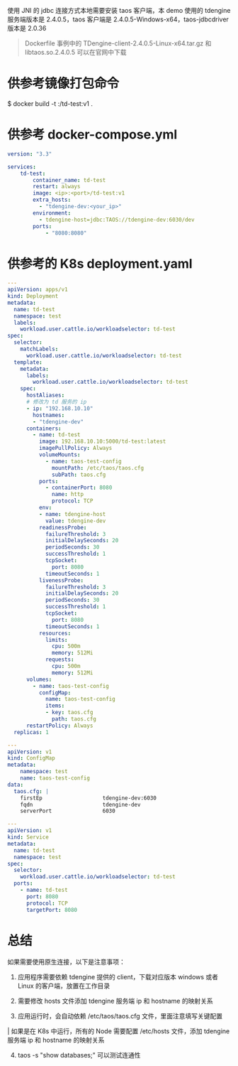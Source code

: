 使用 JNI 的 jdbc 连接方式本地需要安装 taos 客户端，本 demo 使用的 tdengine 服务端版本是 2.4.0.5，taos 客户端是 2.4.0.5-Windows-x64，taos-jdbcdriver 版本是 2.0.36

> Dockerfile 事例中的 TDengine-client-2.4.0.5-Linux-x64.tar.gz 和 libtaos.so.2.4.0.5 可以在官网中下载

# 供参考镜像打包命令

$ docker build -t <ip>:<port>/td-test:v1 .

# 供参考 docker-compose.yml

```yaml
version: "3.3"

services:
    td-test:
        container_name: td-test
        restart: always
        image: <ip>:<port>/td-test:v1
        extra_hosts:
          - "tdengine-dev:<your_ip>"
        environment:
          - tdengine-host=jdbc:TAOS://tdengine-dev:6030/dev
        ports:
            - "8080:8080"
```

# 供参考的 K8s deployment.yaml

```yaml
---
apiVersion: apps/v1
kind: Deployment
metadata:
  name: td-test
  namespace: test
  labels:
    workload.user.cattle.io/workloadselector: td-test
spec:
  selector:
    matchLabels:
      workload.user.cattle.io/workloadselector: td-test
  template:
    metadata:
      labels:
        workload.user.cattle.io/workloadselector: td-test
    spec:
      hostAliases:
      # 修改为 td 服务的 ip      
      - ip: "192.168.10.10"
        hostnames:
        - "tdengine-dev"
      containers:
        - name: td-test
          image: 192.168.10.10:5000/td-test:latest
          imagePullPolicy: Always
          volumeMounts:
            - name: taos-test-config
              mountPath: /etc/taos/taos.cfg
              subPath: taos.cfg
          ports:
            - containerPort: 8080
              name: http
              protocol: TCP
          env:
          - name: tdengine-host
            value: tdengine-dev
          readinessProbe:
            failureThreshold: 3
            initialDelaySeconds: 20
            periodSeconds: 30
            successThreshold: 1
            tcpSocket:
              port: 8080
            timeoutSeconds: 1
          livenessProbe:
            failureThreshold: 3
            initialDelaySeconds: 20
            periodSeconds: 30
            successThreshold: 1
            tcpSocket:
              port: 8080
            timeoutSeconds: 1
          resources:
            limits:
              cpu: 500m
              memory: 512Mi
            requests:
              cpu: 500m
              memory: 512Mi
      volumes:
        - name: taos-test-config
          configMap:
            name: taos-test-config
            items:
            - key: taos.cfg
              path: taos.cfg
      restartPolicy: Always
  replicas: 1

---
apiVersion: v1
kind: ConfigMap
metadata:
    namespace: test
    name: taos-test-config
data:
  taos.cfg: |
    firstEp                   tdengine-dev:6030
    fqdn                      tdengine-dev
    serverPort                6030

---
apiVersion: v1
kind: Service
metadata:
  name: td-test
  namespace: test
spec:
  selector:
    workload.user.cattle.io/workloadselector: td-test
  ports:
    - name: td-test
      port: 8080
      protocol: TCP
      targetPort: 8080
```

# 总结

如果需要使用原生连接，以下是注意事项：

1. 应用程序需要依赖 tdengine 提供的 client，下载对应版本 windows 或者 Linux 的客户端，放置在工作目录

2. 需要修改 hosts 文件添加 tdengine 服务端 ip 和 hostname 的映射关系

3. 应用运行时，会自动依赖 /etc/taos/taos.cfg 文件，里面注意填写关键配置

| 如果是在 K8s 中运行，所有的 Node 需要配置 /etc/hosts 文件，添加 tdengine 服务端 ip 和 hostname 的映射关系

4. taos -s "show databases;" 可以测试连通性